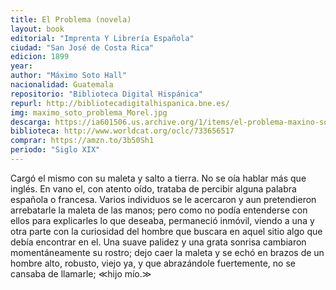 ```yaml
---
title: El Problema (novela)
layout: book
editorial: "Imprenta Y Librería Española"
ciudad: "San José de Costa Rica"
edicion: 1899
year: 
author: "Máximo Soto Hall"
nacionalidad: Guatemala
repositorio: "Biblioteca Digital Hispánica"
repurl: http://bibliotecadigitalhispanica.bne.es/
img: maximo_soto_problema_Morel.jpg
descarga: https://ia601506.us.archive.org/1/items/el-problema-maxino-soto-hall/El%20problema%20-%20Maxino%20Soto%20Hall.pdf
biblioteca: http://www.worldcat.org/oclc/733656517
comprar: https://amzn.to/3b50Sh1
periodo: "Siglo XIX"
---
```

 

Cargó el mismo con su maleta y salto a tierra. No se oía hablar más que inglés. En vano el, con atento oído, trataba de percibir alguna palabra española o francesa. Varios individuos se le acercaron y aun pretendieron arrebatarle la maleta de las manos;
pero como no podía entenderse con ellos para explicarles lo que deseaba, permaneció inmóvil, viendo a una y otra parte con la curiosidad del hombre que buscara en aquel sitio algo que debía encontrar en el.
Una suave palidez y una grata sonrisa cambiaron momentáneamente su rostro; dejo caer la maleta y se echó en brazos de un hombre alto, robusto, viejo ya, y que abrazándole fuertemente, no se cansaba de llamarle; ≪hijo mío.≫
